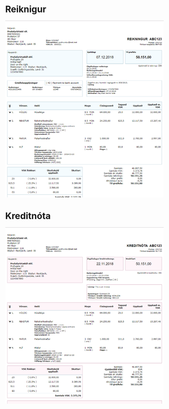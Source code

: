 # Reiknigur

![](images/bisenubl-invoice-complete_is.png)

# Kreditnóta

![](images/bisenubl-creditnote-complete_is.png)